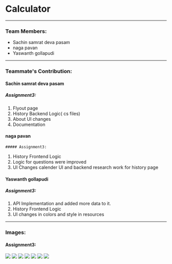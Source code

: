 

# Calculator
----
### Team Members: 
- Sachin samrat deva pasam
- naga pavan
- Yaswanth gollapudi

----
### Teammate's Contribution:  

#### Sachin samrat deva pasam 
 
  
   ##### Assignment3:
  1. Flyout page
  2. History Backend Logic( cs files)
  3. About UI changes
  4. Documentation
  
#### naga pavan
 

    ##### Assignment3:
1. History Frontend Logic
2. Logic for questions were improved
3. UI Changes calender UI and backend research work for history page

#### Yaswanth gollapudi

   ##### Assignment3:
  1. API Implementation and added more data to it.
  2. History Frontend Logic
  3. UI changes in colors and style in resources


----
### Images:  
 
 

  #### Assignment3: 
![](images/1.png)
![](images/a.png)
![](images/b.png)
![](images/c.png)
![](images/d.png)
![](images/e.png)
![](images/f.png)


